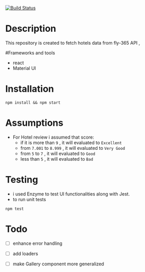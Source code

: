 [![Build Status](https://travis-ci.org/abdelrahmanahmed/fly365-challenge.svg?branch=master)](https://travis-ci.org/abdelrahmanahmed/fly365-challenge)

# Description
This repository is created to fetch hotels data from fly-365 API , 

#Frameworks and tools
- react
- Material UI

# Installation
```
npm install && npm start
```

# Assumptions
- For Hotel review i assumed that score:
    - if it is more than `9` , it will evaluated to `Excellent`
    - from `7.001` to `8.999` , it will evaluated to `Very Good`
    -  from `5` to `7` , it will evaluated to `Good`
    - less than `5` , it will evaluated to `Bad`

# Testing
- i used Enzyme to test UI functionalities along with Jest. 
- to run unit tests 
```
npm test
```

# Todo
- [ ] enhance error handling
- [ ] add loaders
- [ ] make Gallery component more generalized

